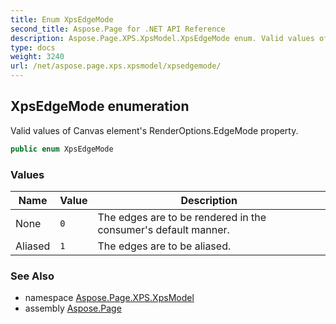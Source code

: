 ```yaml
---
title: Enum XpsEdgeMode
second_title: Aspose.Page for .NET API Reference
description: Aspose.Page.XPS.XpsModel.XpsEdgeMode enum. Valid values of Canvas elements RenderOptions.EdgeMode property
type: docs
weight: 3240
url: /net/aspose.page.xps.xpsmodel/xpsedgemode/
---
```

## XpsEdgeMode enumeration

Valid values of Canvas element's RenderOptions.EdgeMode property.

```csharp
public enum XpsEdgeMode
```

### Values

| Name | Value | Description |
| --- | --- | --- |
| None | `0` | The edges are to be rendered in the consumer's default manner. |
| Aliased | `1` | The edges are to be aliased. |

### See Also

* namespace [Aspose.Page.XPS.XpsModel](../../aspose.page.xps.xpsmodel/)
* assembly [Aspose.Page](../../)


